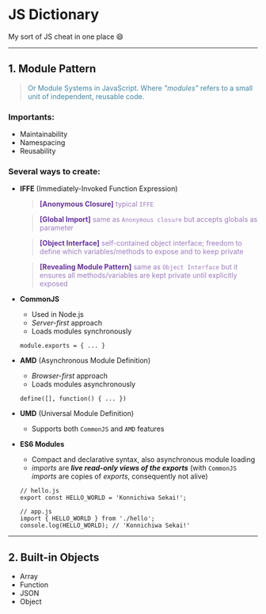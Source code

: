 # JS Dictionary

My sort of JS cheat in one place 😄

---

## 1. Module Pattern

> <font color="#4084a1">Or Module Systems in JavaScript. Where _"modules"_ refers to a small unit of independent, reusable code.</font>

### Importants:

- Maintainability
- Namespacing
- Reusability

### Several ways to create:

- **IFFE** (Immediately-Invoked Function Expression)

  > <b style="color: #663399">[Anonymous Closure]</b> <font color="#9D7CBF">typical `IFFE`</font>

  > <b style="color: #663399">[Global Import]</b> <font color="#9D7CBF">same as `Anonymous closure` but accepts globals as parameter</font>

  > <b style="color: #663399">[Object Interface]</b> <font color="#9D7CBF">self-contained object interface; freedom to define which variables/methods to expose and to keep private</font>

  > <b style="color: #663399">[Revealing Module Pattern]</b> <font color="#9D7CBF">same as `Object Interface` but it ensures all methods/variables are kept private until explicitly exposed</font>

* **CommonJS**
  - Used in Node.js
  - _Server-first_ approach
  - Loads modules synchronously
  ```
  module.exports = { ... }
  ```
* **AMD** (Asynchronous Module Definition)
  - _Browser-first_ approach
  - Loads modules asynchronously
  ```
  define([], function() { ... })
  ```
* **UMD** (Universal Module Definition)
  - Supports both `CommonJS` and `AMD` features
* **ES6 Modules**

  - Compact and declarative syntax, also asynchronous module loading
  - _imports_ are _**live read-only views of the exports**_ (with `CommonJS` _imports_ are copies of _exports_, consequently not alive)

  ```
  // hello.js
  export const HELLO_WORLD = 'Konnichiwa Sekai!';

  // app.js
  import { HELLO_WORLD } from './hello';
  console.log(HELLO_WORLD); // 'Konnichiwa Sekai!'
  ```

---

## 2. Built-in Objects

- Array
- Function
- JSON
- Object
